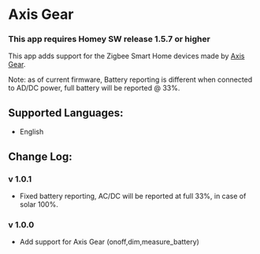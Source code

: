 ﻿# Axis Gear

### This app requires Homey SW release 1.5.7 or higher

This app adds support for the Zigbee Smart Home devices made by [Axis Gear](https://www.helloaxis.com/).  

Note: as of current firmware, Battery reporting is different when connected to AD/DC power, full battery will be reported @ 33%. 

## Supported Languages:
* English

## Change Log:
### v 1.0.1
* Fixed battery reporting, AC/DC will be reported at full 33%, in case of solar 100%.
### v 1.0.0
* Add support for Axis Gear (onoff,dim,measure_battery)